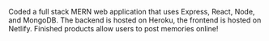 Coded a full stack MERN web application that uses Express, React, Node, and MongoDB. The backend is hosted on Heroku, the frontend is hosted on Netlify. Finished products allow users to post memories online! 
